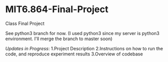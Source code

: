 # MIT6.864-Final-Project
Class Final Project

See python3 branch for now. (I used python3 since my server is python3 environment. I'll merge the branch to master soon)

*Updates in Progress*:
1.Project Description
2.Instructions on how to run the code, and reproduce experiment results
3.Overview of codebase
